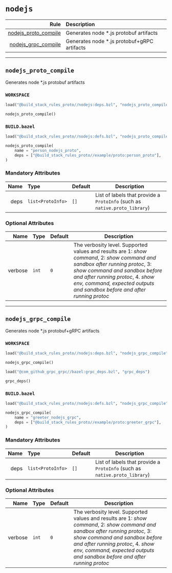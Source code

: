 # `nodejs`

| Rule | Description |
| ---: | :--- |
| [nodejs_proto_compile](#nodejs_proto_compile) | Generates node *.js protobuf artifacts |
| [nodejs_grpc_compile](#nodejs_grpc_compile) | Generates node *.js protobuf+gRPC artifacts |

---

## `nodejs_proto_compile`

Generates node *.js protobuf artifacts

### `WORKSPACE`

```python
load("@build_stack_rules_proto//nodejs:deps.bzl", "nodejs_proto_compile")

nodejs_proto_compile()
```

### `BUILD.bazel`

```python
load("@build_stack_rules_proto//nodejs:defs.bzl", "nodejs_proto_compile")

nodejs_proto_compile(
    name = "person_nodejs_proto",
    deps = ["@build_stack_rules_proto//example/proto:person_proto"],
)
```

### Mandatory Attributes

| Name | Type | Default | Description |
| ---: | :--- | ------- | ----------- |
| deps   | `list<ProtoInfo>` | `[]`    | List of labels that provide a `ProtoInfo` (such as `native.proto_library`)          |

### Optional Attributes

| Name | Type | Default | Description |
| ---: | :--- | ------- | ----------- |
| verbose   | `int` | `0`    | The verbosity level. Supported values and results are 1: *show command*, 2: *show command and sandbox after running protoc*, 3: *show command and sandbox before and after running protoc*, 4. *show env, command, expected outputs and sandbox before and after running protoc*          |

---

## `nodejs_grpc_compile`

Generates node *.js protobuf+gRPC artifacts

### `WORKSPACE`

```python
load("@build_stack_rules_proto//nodejs:deps.bzl", "nodejs_grpc_compile")

nodejs_grpc_compile()

load("@com_github_grpc_grpc//bazel:grpc_deps.bzl", "grpc_deps")

grpc_deps()
```

### `BUILD.bazel`

```python
load("@build_stack_rules_proto//nodejs:defs.bzl", "nodejs_grpc_compile")

nodejs_grpc_compile(
    name = "greeter_nodejs_grpc",
    deps = ["@build_stack_rules_proto//example/proto:greeter_grpc"],
)
```

### Mandatory Attributes

| Name | Type | Default | Description |
| ---: | :--- | ------- | ----------- |
| deps   | `list<ProtoInfo>` | `[]`    | List of labels that provide a `ProtoInfo` (such as `native.proto_library`)          |

### Optional Attributes

| Name | Type | Default | Description |
| ---: | :--- | ------- | ----------- |
| verbose   | `int` | `0`    | The verbosity level. Supported values and results are 1: *show command*, 2: *show command and sandbox after running protoc*, 3: *show command and sandbox before and after running protoc*, 4. *show env, command, expected outputs and sandbox before and after running protoc*          |

